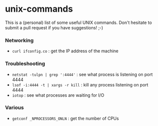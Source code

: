 # unix-commands

This is a (personal) list of some useful UNIX commands. Don't hesitate to submit a pull request if you have suggestions! ;-)

### Networking

- `curl ifconfig.co` : get the IP address of the machine

### Troubleshooting

- `netstat -tulpn | grep ':4444'` : see what process is listening on port 4444
- `lsof -i:4444 -t | xargs -r kill` : kill any process listening on port 4444
- `iotop` : see what processes are waiting for I/O

### Various 

- `getconf _NPROCESSORS_ONLN`  : get the number of CPUs

